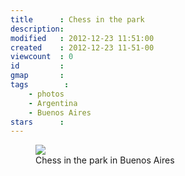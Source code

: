 ```yaml
---
title      : Chess in the park
description: 
modified   : 2012-12-23 11:51:00
created    : 2012-12-23 11-51-00
viewcount  : 0
id         : 
gmap       : 
tags        :
    - photos
    - Argentina
    - Buenos Aires
stars      : 
---
```


<figure>
    <img src="IMG_3902.JPG">
    <figcaption>Chess in the park in Buenos Aires</figcaption>
</figure>

